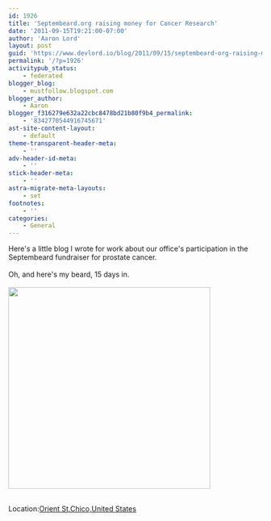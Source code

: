 ```yaml
---
id: 1926
title: 'Septembeard.org raising money for Cancer Research'
date: '2011-09-15T19:21:00-07:00'
author: 'Aaron Lord'
layout: post
guid: 'https://www.devlord.io/blog/2011/09/15/septembeard-org-raising-money-for-cancer-research/'
permalink: '/?p=1926'
activitypub_status:
    - federated
blogger_blog:
    - mustfollow.blogspot.com
blogger_author:
    - Aaron
blogger_f316279e632a22cbc8478bd21b80f9b4_permalink:
    - '8342770544916745671'
ast-site-content-layout:
    - default
theme-transparent-header-meta:
    - ''
adv-header-id-meta:
    - ''
stick-header-meta:
    - ''
astra-migrate-meta-layouts:
    - set
footnotes:
    - ''
categories:
    - General
---
```


Here's a little blog I wrote for work about our office's participation in the Septembeard fundraiser for prostate cancer.<br /><br />Oh, and here's my beard, 15 days in.<br /><br /><a href='https://picasaweb.google.com/112726488856143545477/BloggerPictures?authkey=Gv1sRgCPSxo5uJ0ISejQE#5652663200175154130'><img src='http://lh6.ggpht.com/-xcovVv7hOIw/TnJLO0Fc49I/AAAAAAAAJ_Q/Xf9hARxgCSk/s288/1.jpg' border='0' width='400' height='400'></a><br /><br />

<p class='blogpress_location'>Location:<a href='http://maps.google.com/maps?q=Orient%20St,Chico,United%20States%4039.729206%2C-121.835483&amp;z=10'>Orient St,Chico,United States</a></p>

<div class="blogger-post-footer"><img width='1' height='1' src='https://blogger.googleusercontent.com/tracker/2602771351651662379-8342770544916745671?l=mustfollow.blogspot.com' alt='' /></div>